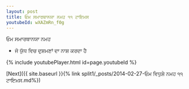 ```yaml
---
layout: post
title: ਓਮ ਸਮਾਰਥਾਨਯਾ ਨਮਹ ੧੧ ਟਾਇਮਸ
youtubeId: wXAZmRn_f0g
---
```

 
 
 ਓਮ ਸਮਾਰਥਾਨਯਾ ਨਮਹ  
 
 -  ਜੋ ਯੁੱਧ ਵਿਚ ਦੁਸ਼ਮਣਾਂ ਦਾ ਨਾਸ਼ ਕਰਦਾ ਹੈ 
 
  
 
  
 
 
 
 
 
 


{% include youtubePlayer.html id=page.youtubeId %}
 
[Next]({{ site.baseurl }}{% link  split1/_posts/2014-02-27-ਓਮ ਵਿਧੁਸ਼ੇ ਨਮਹ ੧੧ ਟਾਇਮਸ.md%})
 
